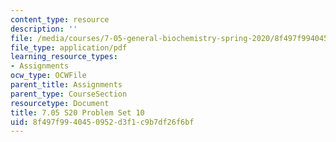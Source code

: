 ```yaml
---
content_type: resource
description: ''
file: /media/courses/7-05-general-biochemistry-spring-2020/8f497f9940450952d3f1c9b7df26f6bf_MIT7_05S20_Pset10.pdf
file_type: application/pdf
learning_resource_types:
- Assignments
ocw_type: OCWFile
parent_title: Assignments
parent_type: CourseSection
resourcetype: Document
title: 7.05 S20 Problem Set 10
uid: 8f497f99-4045-0952-d3f1-c9b7df26f6bf
---
```

